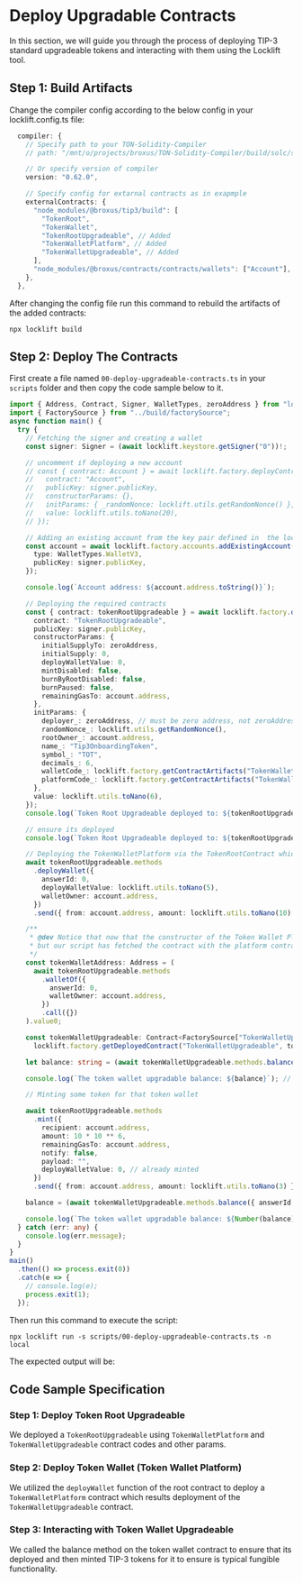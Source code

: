 # Deploy Upgradable Contracts

In this section, we will guide you through the process of deploying TIP-3 standard upgradeable tokens and interacting with them using the Locklift tool.

## Step 1: Build Artifacts

Change the compiler config according to the below config in your locklift.config.ts file:

```` typescript
  compiler: {
    // Specify path to your TON-Solidity-Compiler
    // path: "/mnt/o/projects/broxus/TON-Solidity-Compiler/build/solc/solc",

    // Or specify version of compiler
    version: "0.62.0",

    // Specify config for extarnal contracts as in exapmple
    externalContracts: {
      "node_modules/@broxus/tip3/build": [
        "TokenRoot",
        "TokenWallet",
        "TokenRootUpgradeable", // Added
        "TokenWalletPlatform", // Added
        "TokenWalletUpgradeable", // Added
      ],
      "node_modules/@broxus/contracts/contracts/wallets": ["Account"],
    },
  },
````

After changing the config file run this command to rebuild the artifacts of the added contracts:

````shell
npx locklift build
````

## Step 2: Deploy The Contracts

First create a file named `00-deploy-upgradeable-contracts.ts` in your `scripts` folder and then copy the code sample below to it.

````typescript
import { Address, Contract, Signer, WalletTypes, zeroAddress } from "locklift";
import { FactorySource } from "../build/factorySource";
async function main() {
  try {
    // Fetching the signer and creating a wallet
    const signer: Signer = (await locklift.keystore.getSigner("0"))!;

    // uncomment if deploying a new account
    // const { contract: Account } = await locklift.factory.deployContract({
    //   contract: "Account",
    //   publicKey: signer.publicKey,
    //   constructorParams: {},
    //   initParams: { _randomNonce: locklift.utils.getRandomNonce() },
    //   value: locklift.utils.toNano(20),
    // });

    // Adding an existing account from the key pair defined in  the locklift.config.ts
    const account = await locklift.factory.accounts.addExistingAccount({
      type: WalletTypes.WalletV3,
      publicKey: signer.publicKey,
    });

    console.log(`Account address: ${account.address.toString()}`);

    // Deploying the required contracts
    const { contract: tokenRootUpgradeable } = await locklift.factory.deployContract({
      contract: "TokenRootUpgradeable",
      publicKey: signer.publicKey,
      constructorParams: {
        initialSupplyTo: zeroAddress,
        initialSupply: 0,
        deployWalletValue: 0,
        mintDisabled: false,
        burnByRootDisabled: false,
        burnPaused: false,
        remainingGasTo: account.address,
      },
      initParams: {
        deployer_: zeroAddress, // must be zero address, not zeroAddress if deploying fromm a contract
        randomNonce_: locklift.utils.getRandomNonce(),
        rootOwner_: account.address,
        name_: "Tip3OnboardingToken",
        symbol_: "TOT",
        decimals_: 6,
        walletCode_: locklift.factory.getContractArtifacts("TokenWalletUpgradeable").code,
        platformCode_: locklift.factory.getContractArtifacts("TokenWalletPlatform").code,
      },
      value: locklift.utils.toNano(6),
    });
    console.log(`Token Root Upgradeable deployed to: ${tokenRootUpgradeable.address.toString()}`);

    // ensure its deployed
    console.log(`Token Root Upgradeable deployed to: ${tokenRootUpgradeable.address.toString()}`);

    // Deploying the TokenWalletPlatform via the TokenRootContract which results deploying the TokenWalletUpgradable contract
    await tokenRootUpgradeable.methods
      .deployWallet({
        answerId: 0,
        deployWalletValue: locklift.utils.toNano(5),
        walletOwner: account.address,
      })
      .send({ from: account.address, amount: locklift.utils.toNano(10) });

    /**
     * @dev Notice that now that the constructor of the Token Wallet Platform is triggered, its code should have been changed to the Token Wallet upgradeable,
     * but our script has fetched the contract with the platform contract abi so we are not able to call the token wallet function, therefor we need to an instance of the contract.
     */
    const tokenWalletAddress: Address = (
      await tokenRootUpgradeable.methods
        .walletOf({
          answerId: 0,
          walletOwner: account.address,
        })
        .call({})
    ).value0;

    const tokenWalletUpgradeable: Contract<FactorySource["TokenWalletUpgradeable"]> =
      locklift.factory.getDeployedContract("TokenWalletUpgradeable", tokenWalletAddress);

    let balance: string = (await tokenWalletUpgradeable.methods.balance({ answerId: 0 }).call({})).value0;

    console.log(`The token wallet upgradable balance: ${balance}`); // >> 0

    // Minting some token for that token wallet

    await tokenRootUpgradeable.methods
      .mint({
        recipient: account.address,
        amount: 10 * 10 ** 6,
        remainingGasTo: account.address,
        notify: false,
        payload: "",
        deployWalletValue: 0, // already minted
      })
      .send({ from: account.address, amount: locklift.utils.toNano(3) });

    balance = (await tokenWalletUpgradeable.methods.balance({ answerId: 0 }).call({})).value0;

    console.log(`The token wallet upgradable balance: ${Number(balance) / 10 ** 6}`); // >> 10
  } catch (err: any) {
    console.log(err.message);
  }
}
main()
  .then(() => process.exit(0))
  .catch(e => {
    // console.log(e);
    process.exit(1);
  });

````

Then run this command to execute the script:

```` shell
npx locklift run -s scripts/00-deploy-upgradeable-contracts.ts -n local
````

The expected output will be:

<ImgContainer src= '/upgradeableContracts.png' width="100%" altText="deployMWOutput" />

## Code Sample Specification

### Step 1: Deploy Token Root Upgradeable
  We deployed a `TokenRootUpgradeable` using `TokenWalletPlatform` and `TokenWalletUpgradeable` contract codes and other params.

### Step 2: Deploy Token Wallet (Token Wallet Platform)
  We utilized the `deployWallet` function of the root contract to deploy a `TokenWalletPlatform` contract which results deployment of the `TokenWalletUpgradeable` contract.

### Step 3: Interacting with Token Wallet Upgradeable
  We called the balance method on the token wallet contract to ensure that its deployed and then minted TIP-3 tokens for it to ensure is typical fungible functionality.


<script lang="ts" >
import { defineComponent, ref, onMounted } from "vue";
import ImgContainer from "../.vitepress/theme/components/shared/BKDImgContainer.vue"

export default defineComponent({
  name: "DUC",
  components :{
    ImgContainer
  },
  data(){

return {

    };
  },
});

</script>